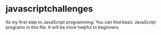 # javascriptchallenges
Its my first step to JavaScript programming.
You can find basic JavaScript programs in this file.
It will be more helpful to beginners.
